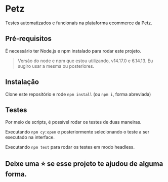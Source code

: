 # Petz

Testes automatizados e funcionais na plataforma ecommerce da Petz.

## Pré-requisitos

É necessário ter Node.js e npm instalado para rodar este projeto.

> Versão do node e npm que estou utilizando, v14.17.0 e 6.14.13. Eu sugiro usar a mesma ou posteriores.

## Instalação

Clone este repositório e rode `npm install` (ou `npm i`, forma abreviada)

## Testes

Por meio de scripts, é possível rodar os testes de duas maneiras.

Executando `npm cy:open` e posteriormente selecionando o teste a ser executado na interface.

Executando `npm test` para rodar os testes em modo headless.

## Deixe uma ⭐ se esse projeto te ajudou de alguma forma.
